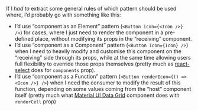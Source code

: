 If I  _had to_  extract some general rules of which pattern should be used where, I’d probably go with something like
this:

- I’d use “component as an Element” pattern (`<Button icon={<Icon />} />`) for cases, where I just need to render the
  component in a pre-defined place, without modifying its props in the “receiving” component.
- I’d use “component as a Component” pattern (`<Button Icon={Icon} />`) when I need to heavily modify and customise this
  component on the “receiving” side through its props, while at the same time allowing users full flexibility to
  override those props themselves (pretty much as  [react-select](https://react-select.com/components)  does
  for  `components`  prop).
- I’d use “component as a Function” pattern (`<Button renderIcon={() => <Icon />} />`) when I need the consumer to
  modify the result of this function, depending on some values coming from the “host” component itself (pretty much
  what  [Material UI Data Grid](https://mui.com/components/data-grid/columns/#render-cell)  component does
  with  `renderCell`  prop)
